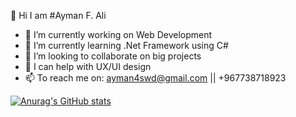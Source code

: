 
👋 Hi I am #Ayman F. Ali

- 🔭 I’m currently working on Web Development
- 🌱 I’m currently learning .Net Framework using C#
- 👯 I’m looking to collaborate on big projects
- 🤔 I can help with UX/UI design
- 📫 To reach me on: ayman4swd@gmail.com || +967738718923

[![Anurag's GitHub stats](https://github-readme-stats.vercel.app/api?username=AymanAli00)](https://github.com/anuraghazra/github-readme-stats)
